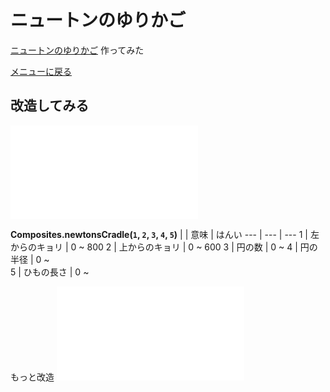 # ニュートンのゆりかご

[ニュートンのゆりかご](https://ja.wikipedia.org/wiki/%E3%83%8B%E3%83%A5%E3%83%BC%E3%83%88%E3%83%B3%E3%81%AE%E3%82%86%E3%82%8A%E3%81%8B%E3%81%94)
作ってみた

[メニューに戻る](index.html)


## 改造してみる

![ここから始める](newtonsCradle/main.js)

**Composites.newtonsCradle(`1`, `2`, `3`, `4`, `5`)**
| | 意味 | はんい
--- | --- | --- 
1 | 左からのキョリ | 0 ~ 800
2 | 上からのキョリ | 0 ~ 600 
3 | 円の数 | 0 ~
4 | 円の半径 | 0 ~  
5 | ひもの長さ | 0 ~  

もっと改造
![設定](newtonsCradle/setting.js)


